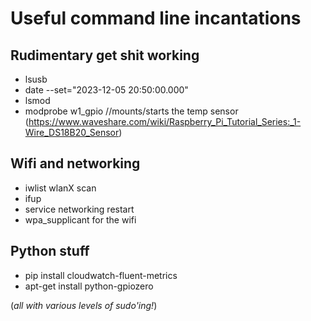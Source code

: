 # Useful command line incantations

## Rudimentary get shit working
- lsusb
- date --set="2023-12-05 20:50:00.000"
- lsmod
- modprobe w1_gpio //mounts/starts the temp sensor (https://www.waveshare.com/wiki/Raspberry_Pi_Tutorial_Series:_1-Wire_DS18B20_Sensor)

## Wifi and networking
- iwlist wlanX scan
- ifup
- service networking restart
- wpa_supplicant for the wifi

## Python stuff
- pip install cloudwatch-fluent-metrics
- apt-get install python-gpiozero

(_all with various levels of sudo'ing!_)

